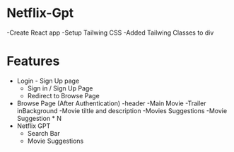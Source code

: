 # Netflix-Gpt

-Create React app
-Setup Tailwing CSS
-Added Tailwing Classes to div

# Features

- Login - Sign Up page
  - Sign in / Sign Up Page
  - Redirect to Browse Page
- Browse Page (After Authentication)
  -header
  -Main Movie
  -Trailer inBackground
  -Movie tiltle and description
  -Movies Suggestions
  -Movie Suggestion \* N
- Netflix GPT
  - Search Bar
  - Movie Suggestions
